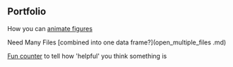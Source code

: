 
##  Portfolio

How you can [animate figures](animation_ex.md)


Need Many Files [combined into one data frame?](open_multiple_files .md)


[Fun counter](helpful_count.md) to tell how 'helpful' you think something is

